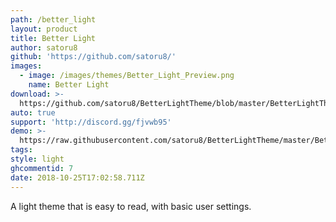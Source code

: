 ```yaml
---
path: /better_light
layout: product
title: Better Light
author: satoru8
github: 'https://github.com/satoru8/'
images:
  - image: /images/themes/Better_Light_Preview.png
    name: Better Light
download: >-
  https://github.com/satoru8/BetterLightTheme/blob/master/BetterLightTheme.theme.css
auto: true
support: 'http://discord.gg/fjvwb95'
demo: >-
  https://raw.githubusercontent.com/satoru8/BetterLightTheme/master/BetterLightTheme.theme.css
tags:
style: light
ghcommentid: 7
date: 2018-10-25T17:02:58.711Z
---
```

A light theme that is easy to read, with basic user settings.